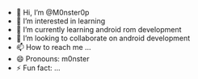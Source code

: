 - 👋 Hi, I’m @M0nster0p
- 👀 I’m interested in learning
- 🌱 I’m currently learning android rom development
- 💞️ I’m looking to collaborate on android development
- 📫 How to reach me ...
- 😄 Pronouns: m0nster
- ⚡ Fun fact: ...

<!---
M0nster0p/M0nster0p is a ✨ special ✨ repository because its `README.md` (this file) appears on your GitHub profile.
You can click the Preview link to take a look at your changes.
--->
